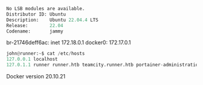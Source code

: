 ```python
No LSB modules are available.
Distributor ID: Ubuntu
Description:    Ubuntu 22.04.4 LTS
Release:        22.04
Codename:       jammy

```
br-21746deff6ac: inet 172.18.0.1
docker0: 172.17.0.1

```python
john@runner:~$ cat /etc/hosts
127.0.0.1 localhost
127.0.1.1 runner runner.htb teamcity.runner.htb portainer-administration.runner.htb
```

Docker version 20.10.21